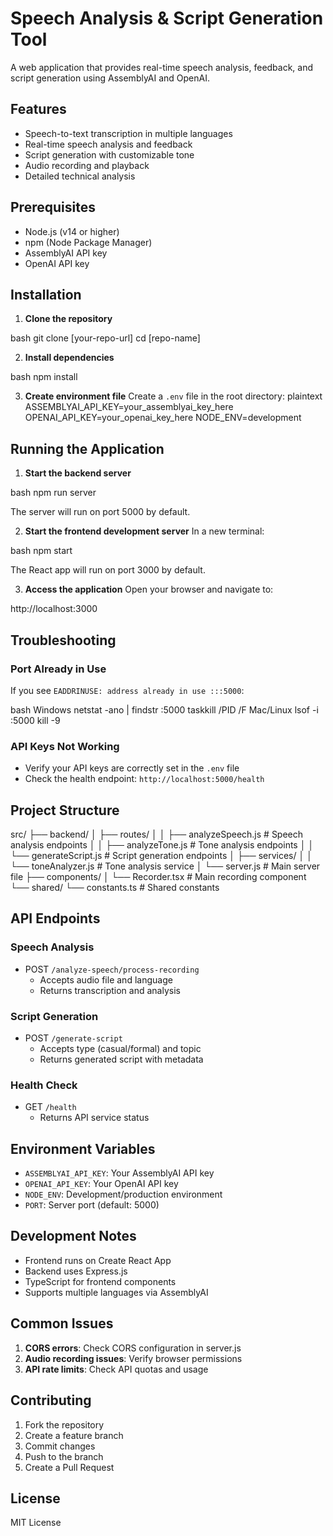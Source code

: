 # Speech Analysis & Script Generation Tool

A web application that provides real-time speech analysis, feedback, and script generation using AssemblyAI and OpenAI.

## Features
- Speech-to-text transcription in multiple languages
- Real-time speech analysis and feedback
- Script generation with customizable tone
- Audio recording and playback
- Detailed technical analysis

## Prerequisites
- Node.js (v14 or higher)
- npm (Node Package Manager)
- AssemblyAI API key
- OpenAI API key

## Installation

1. **Clone the repository**

bash
git clone [your-repo-url]
cd [repo-name]

2. **Install dependencies**

bash
npm install

3. **Create environment file**
Create a `.env` file in the root directory:
plaintext
ASSEMBLYAI_API_KEY=your_assemblyai_key_here
OPENAI_API_KEY=your_openai_key_here
NODE_ENV=development

## Running the Application

1. **Start the backend server**

bash
npm run server

The server will run on port 5000 by default.

2. **Start the frontend development server**
In a new terminal:

bash
npm start

The React app will run on port 3000 by default.

3. **Access the application**
Open your browser and navigate to:

http://localhost:3000


## Troubleshooting

### Port Already in Use
If you see `EADDRINUSE: address already in use :::5000`:

bash
Windows
netstat -ano | findstr :5000
taskkill /PID <PID> /F
Mac/Linux
lsof -i :5000
kill -9 <PID>


### API Keys Not Working
- Verify your API keys are correctly set in the `.env` file
- Check the health endpoint: `http://localhost:5000/health`

## Project Structure

src/
├── backend/
│ ├── routes/
│ │ ├── analyzeSpeech.js # Speech analysis endpoints
│ │ ├── analyzeTone.js # Tone analysis endpoints
│ │ └── generateScript.js # Script generation endpoints
│ ├── services/
│ │ └── toneAnalyzer.js # Tone analysis service
│ └── server.js # Main server file
├── components/
│ └── Recorder.tsx # Main recording component
└── shared/
└── constants.ts # Shared constants


## API Endpoints

### Speech Analysis
- POST `/analyze-speech/process-recording`
  - Accepts audio file and language
  - Returns transcription and analysis

### Script Generation
- POST `/generate-script`
  - Accepts type (casual/formal) and topic
  - Returns generated script with metadata

### Health Check
- GET `/health`
  - Returns API service status

## Environment Variables
- `ASSEMBLYAI_API_KEY`: Your AssemblyAI API key
- `OPENAI_API_KEY`: Your OpenAI API key
- `NODE_ENV`: Development/production environment
- `PORT`: Server port (default: 5000)

## Development Notes
- Frontend runs on Create React App
- Backend uses Express.js
- TypeScript for frontend components
- Supports multiple languages via AssemblyAI

## Common Issues
1. **CORS errors**: Check CORS configuration in server.js
2. **Audio recording issues**: Verify browser permissions
3. **API rate limits**: Check API quotas and usage

## Contributing
1. Fork the repository
2. Create a feature branch
3. Commit changes
4. Push to the branch
5. Create a Pull Request

## License
MIT License